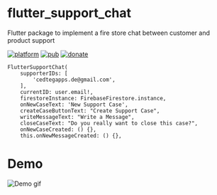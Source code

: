 # flutter_support_chat

Flutter package to implement a fire store chat between customer and product support

[![platform](https://img.shields.io/badge/Platform-Flutter-blue.svg)](https://flutter.dev/)
[![pub](https://img.shields.io/pub/v/flutter_support_chat.svg)](https://pub.dev/packages/flutter_support_chat)
[![donate](https://img.shields.io/badge/Donate-Buy%20me%20a%20coffe-yellow.svg)](https://www.buymeacoffee.com/cedtegapps)

```
FlutterSupportChat(
    supporterIDs: [
        'cedtegapps.de@gmail.com',
    ],
    currentID: user.email!,
    firestoreInstance: FirebaseFirestore.instance,
    onNewCaseText: 'New Support Case',
    createCaseButtonText: "Create Support Case",
    writeMessageText: "Write a Message",
    closeCaseText: "Do you really want to close this case?",
    onNewCaseCreated: () {},
    this.onNewMessageCreated: () {},
```

# Demo
![Demo gif](https://github.com/cedtegapps/flutter_support_chat/blob/master/demo/ezgif-6-125b630e459f.gif)